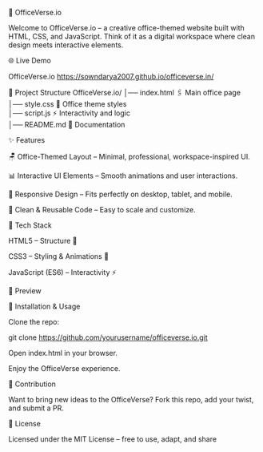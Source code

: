 🏢 OfficeVerse.io

Welcome to OfficeVerse.io – a creative office-themed website built with HTML, CSS, and JavaScript.
Think of it as a digital workspace where clean design meets interactive elements.

🌐 Live Demo

OfficeVerse.io
https://sowndarya2007.github.io/officeverse.in/

📂 Project Structure
OfficeVerse.io/
│── index.html        🖇️ Main office page  
│── style.css         🎨 Office theme styles  
│── script.js         ⚡ Interactivity and logic   
│── README.md         📝 Documentation  

✨ Features

🪑 Office-Themed Layout – Minimal, professional, workspace-inspired UI.

📊 Interactive UI Elements – Smooth animations and user interactions.

📱 Responsive Design – Fits perfectly on desktop, tablet, and mobile.

🔄 Clean & Reusable Code – Easy to scale and customize.

🚀 Tech Stack

HTML5 – Structure 🧱

CSS3 – Styling & Animations 🎨

JavaScript (ES6) – Interactivity ⚡

📸 Preview



🔧 Installation & Usage

Clone the repo:

git clone https://github.com/yourusername/officeverse.io.git


Open index.html in your browser.

Enjoy the OfficeVerse experience.

🤝 Contribution

Want to bring new ideas to the OfficeVerse? Fork this repo, add your twist, and submit a PR.

📜 License

Licensed under the MIT License – free to use, adapt, and share
